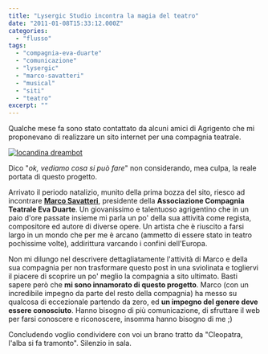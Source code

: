 ```yaml
---
title: "Lysergic Studio incontra la magia del teatro"
date: "2011-01-08T15:33:12.000Z"
categories: 
  - "flusso"
tags: 
  - "compagnia-eva-duarte"
  - "comunicazione"
  - "lysergic"
  - "marco-savatteri"
  - "musical"
  - "siti"
  - "teatro"
excerpt: ""
---
```


Qualche mese fa sono stato contattato da alcuni amici di Agrigento che mi proponevano di realizzare un sito internet per una compagnia teatrale.

[![](https://enricodeleo.s3.eu-south-1.amazonaws.com/uploads/2011/01/13533_1252305997251_1517570971_30641109_5054977_n.jpg" "locandina dreambot")](https://enricodeleo.s3.eu-south-1.amazonaws.com/uploads/2011/01/13533_1252305997251_1517570971_30641109_5054977_n.jpg")

Dico "_ok, vediamo cosa si può fare_" non considerando, mea culpa, la reale portata di questo progetto.

Arrivato il periodo natalizio, munito della prima bozza del sito, riesco ad incontrare **[Marco Savatteri](http://et-ee.facebook.com/group.php?gid=46712793505)**, presidente della **Associazione Compagnia Teatrale Eva Duarte**. Un giovanissimo e talentuoso agrigentino che in un paio d'ore passate insieme mi parla un po' della sua attività come regista, compositore ed autore di diverse opere. Un artista che è riuscito a farsi largo in un mondo che per me è arcano (ammetto di essere stato in teatro pochissime volte), addirittura varcando i confini dell'Europa.

Non mi dilungo nel descrivere dettagliatamente l'attività di Marco e della sua compagnia per non trasformare questo post in una sviolinata e togliervi il piacere di scoprire un po' meglio la compagnia a sito ultimato. Basti sapere però che **mi sono innamorato di questo progetto**. Marco (con un incredibile impegno da parte del resto della compagnia) ha messo su qualcosa di eccezionale partendo da zero, ed **un impegno del genere deve essere conosciuto**. Hanno bisogno di più comunicazione, di sfruttare il web per farsi conoscere e riconoscere, insomma hanno bisogno di me ;)

Concludendo voglio condividere con voi un brano tratto da "Cleopatra, l'alba si fa tramonto". Silenzio in sala.
